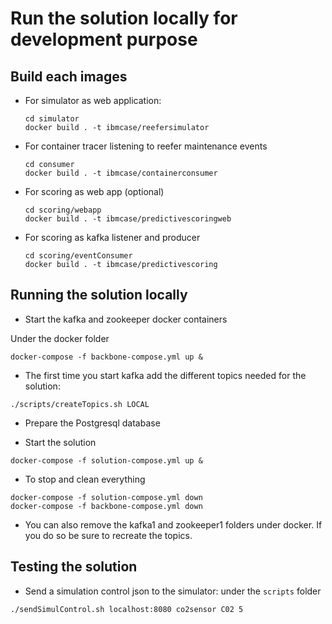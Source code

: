 # Run the solution locally for development purpose

## Build each images

* For simulator as web application:

    ```
    cd simulator
    docker build . -t ibmcase/reefersimulator
    ```

* For container tracer listening to reefer maintenance events

    ```
    cd consumer
    docker build . -t ibmcase/containerconsumer
    ```

* For scoring as web app (optional)

    ```
    cd scoring/webapp
    docker build . -t ibmcase/predictivescoringweb
    ```

* For scoring as kafka listener and producer

    ```
    cd scoring/eventConsumer
    docker build . -t ibmcase/predictivescoring
    ```


## Running the solution locally

* Start the kafka and zookeeper docker containers

Under the docker folder

```
docker-compose -f backbone-compose.yml up &
```

* The first time you start kafka add the different topics needed for the solution:

```
./scripts/createTopics.sh LOCAL
```

* Prepare the Postgresql database


* Start the solution 

```
docker-compose -f solution-compose.yml up &
```

* To stop and clean everything

```
docker-compose -f solution-compose.yml down
docker-compose -f backbone-compose.yml down
```

* You can also remove the kafka1 and zookeeper1 folders under docker. If you do so be sure to recreate the topics.

## Testing the solution

* Send a simulation control json to the simulator: under the `scripts` folder

```
./sendSimulControl.sh localhost:8080 co2sensor C02 5
```

